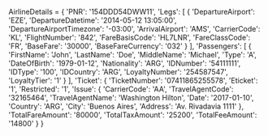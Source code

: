 AirlineDetails = {
    'PNR': '154DDD54DWW11',
    'Legs': [
        {
            'DepartureAirport': 'EZE',
            'DepartureDatetime': '2014-05-12 13:05:00',
            'DepartureAirportTimezone': '-03:00',
            'ArrivalAirport': 'AMS',
            'CarrierCode': 'KL',
            'FlightNumber': '842',
            'FareBasisCode': 'HL7LNR',
            'FareClassCode': 'FR',
            'BaseFare': '30000',
            'BaseFareCurrency': '032'
        }
    ],
    'Passengers': [
        {
            'FirstName': 'John',
            'LastName': 'Doe',
            'MiddleName': 'Michael',
            'Type': 'A',
            'DateOfBirth': '1979-01-12',
            'Nationality': 'ARG',
            'IDNumber': '54111111',
            'IDType': '100',
            'IDCountry': 'ARG',
            'LoyaltyNumber': '254587547',
            'LoyaltyTier': '1'
        }
    ],
    'Ticket': {
        'TicketNumber': '07411865255578',
        'Eticket': '1',
        'Restricted': '1',
        'Issue': {
            'CarrierCode': 'AA',
            'TravelAgentCode': '32165464',
            'TravelAgentName': 'Washington Hilton',
            'Date': '2017-01-10',
            'Country': 'ARG',
            'City': 'Buenos Aires',
            'Address': 'Av. Rivadavia 1111'
            },
        'TotalFareAmount': '80000',
        'TotalTaxAmount': '25200',
        'TotalFeeAmount': '14800'
    }
}